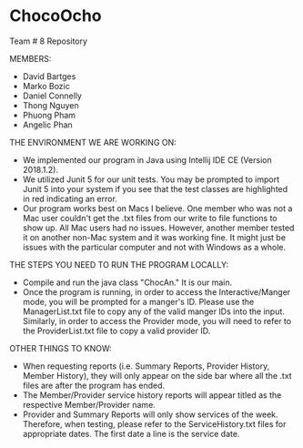 # ChocoOcho
Team # 8 Repository

MEMBERS:
- David Bartges
- Marko Bozic
- Daniel Connelly
- Thong Nguyen
- Phuong Pham
- Angelic Phan

THE ENVIRONMENT WE ARE WORKING ON:
- We implemented our program in Java using Intellij IDE CE (Version 2018.1.2).
- We utilized Junit 5 for our unit tests. You may be prompted to import Junit 5 into your system if you see that the test
  classes are highlighted in red indicating an error. 
- Our program works best on Macs I believe. One member who was not a Mac user couldn't get the .txt files from our write
  to file functions to show up.  All Mac users had no issues. However, another member tested it on another non-Mac system
  and it was working fine. It might just be issues with the particular computer and not with Windows as a whole.

THE STEPS YOU NEED TO RUN THE PROGRAM LOCALLY:
- Compile and run the java class "ChocAn." It is our main.
- Once the program is running, in order to access the Interactive/Manger mode, you will
  be prompted for a manger's ID. Please use the ManagerList.txt file to copy any of the valid
  manger IDs into the input. Similarly, in order to access the Provider mode, you will need to
  refer to the ProviderList.txt file to copy a valid provider ID.
  
OTHER THINGS TO KNOW:
- When requesting reports (i.e. Summary Reports, Provider History, Member History),
  they will only appear on the side bar where all the .txt files are after the program has ended.
- The Member/Provider service history reports will appear titled as the respective Member/Provider name.
- Provider and Summary Reports will only show services of the week. Therefore, when testing, please refer
  to the ServiceHistory.txt files for appropriate dates. The first date a line is the service date.
